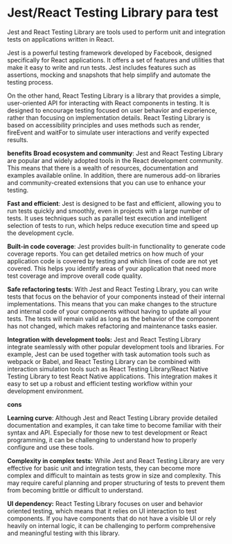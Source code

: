 # Jest/React Testing Library para test


Jest and React Testing Library are tools used to perform unit and integration tests on applications written in React.

Jest is a powerful testing framework developed by Facebook, designed specifically for React applications. It offers a set of features and utilities that make it easy to write and run tests. Jest includes features such as assertions, mocking and snapshots that help simplify and automate the testing process.

On the other hand, React Testing Library is a library that provides a simple, user-oriented API for interacting with React components in testing. It is designed to encourage testing focused on user behavior and experience, rather than focusing on implementation details. React Testing Library is based on accessibility principles and uses methods such as render, fireEvent and waitFor to simulate user interactions and verify expected results.



**benefits**
**Broad ecosystem and community**: Jest and React Testing Library are popular and widely adopted tools in the React development community. This means that there is a wealth of resources, documentation and examples available online. In addition, there are numerous add-on libraries and community-created extensions that you can use to enhance your testing.

**Fast and efficient**: Jest is designed to be fast and efficient, allowing you to run tests quickly and smoothly, even in projects with a large number of tests. It uses techniques such as parallel test execution and intelligent selection of tests to run, which helps reduce execution time and speed up the development cycle.

**Built-in code coverage**: Jest provides built-in functionality to generate code coverage reports. You can get detailed metrics on how much of your application code is covered by testing and which lines of code are not yet covered. This helps you identify areas of your application that need more test coverage and improve overall code quality.

**Safe refactoring tests**: With Jest and React Testing Library, you can write tests that focus on the behavior of your components instead of their internal implementations. This means that you can make changes to the structure and internal code of your components without having to update all your tests. The tests will remain valid as long as the behavior of the component has not changed, which makes refactoring and maintenance tasks easier.

**Integration with development tools:** Jest and React Testing Library integrate seamlessly with other popular development tools and libraries. For example, Jest can be used together with task automation tools such as webpack or Babel, and React Testing Library can be combined with interaction simulation tools such as React Testing Library/React Native Testing Library to test React Native applications. This integration makes it easy to set up a robust and efficient testing workflow within your development environment.


**cons**

**Learning curve**: Although Jest and React Testing Library provide detailed documentation and examples, it can take time to become familiar with their syntax and API. Especially for those new to test development or React programming, it can be challenging to understand how to properly configure and use these tools.

**Complexity in complex tests:** While Jest and React Testing Library are very effective for basic unit and integration tests, they can become more complex and difficult to maintain as tests grow in size and complexity. This may require careful planning and proper structuring of tests to prevent them from becoming brittle or difficult to understand.

**UI dependency:** React Testing Library focuses on user and behavior oriented testing, which means that it relies on UI interaction to test components. If you have components that do not have a visible UI or rely heavily on internal logic, it can be challenging to perform comprehensive and meaningful testing with this library.
